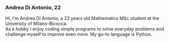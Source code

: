 ### Andrea Di Antonio, 22

Hi, I'm Andrea Di Antonio, a 22 years old Mathematics MSc student at the University of Milano-Bicocca.  
As a hobby I enjoy coding simple programs to solve everyday problems and challenge myself to improve even more. My go-to language is Python.
